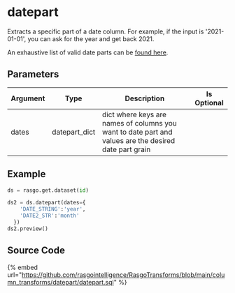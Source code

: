 

# datepart

Extracts a specific part of a date column. For example, if the input is '2021-01-01', you can ask for the year and get back 2021.

An exhaustive list of valid date parts can be [found here](https://docs.snowflake.com/en/sql-reference/functions-date-time.html#label-supported-date-time-parts).


## Parameters

| Argument |     Type      |                                              Description                                              | Is Optional |
| -------- | ------------- | ----------------------------------------------------------------------------------------------------- | ----------- |
| dates    | datepart_dict | dict where keys are names of columns you want to date part and values are the desired date part grain |             |


## Example

```python
ds = rasgo.get.dataset(id)

ds2 = ds.datepart(dates={
    'DATE_STRING':'year',
    'DATE2_STR':'month'
  })
ds2.preview()
```

## Source Code

{% embed url="https://github.com/rasgointelligence/RasgoTransforms/blob/main/column_transforms/datepart/datepart.sql" %}

